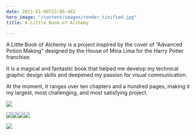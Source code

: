 ```yaml
---
date: 2021-01-08T23:05:44Z
hero_image: "/content/images/render_tinified.jpg"
title: A Little Book of Alchemy

---
```

A Little Book of Alchemy is a project inspired by the cover of ”Advanced Potion Making” designed by the House of Mina Lima for the Harry Potter franchise.

It is a magical and fantastic book that helped me develop my technical graphic design skills and deepened my passion for visual communication.

At the moment, it ranges over ten chapters and a hundred pages, making it my largest, most challenging, and most satisfying project.

![](/content/images/advanced_potion_making_528.png)

![](/content/images/apm_11.png)![](/content/images/apm_17.png)![](/content/images/apm_29.png)![](/content/images/apm_52.png)

![](/content/images/apm_83.png)